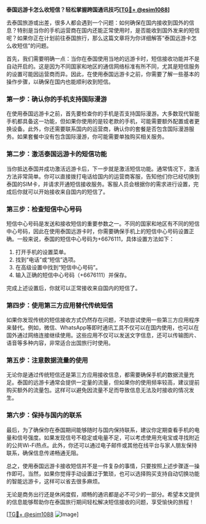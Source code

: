 **泰国远游卡怎么收短信？轻松掌握跨国通讯技巧[[TG💪+ @esim1088](https://t.me/s/esim1088)]**

去泰国旅游或出差，很多人都会遇到一个问题：如何确保在国内接收到国外的信息？特别是当你的手机运营商在国内还能正常使用时，是否能收到国外发来的短信呢？如果你正在计划前往泰国旅行，那么这篇文章将为你详细解答“泰国远游卡怎么收短信”的问题。

首先，我们需要明确一点：当你在泰国使用当地的远游卡时，短信接收功能并不是自动开启的。这是因为不同国家和地区的通信网络标准有所不同，尤其是短信服务的设置可能因运营商而异。因此，在使用泰国远游卡之前，你需要了解一些基本的操作步骤，以确保在国内也能顺利收到短信。

### **第一步：确认你的手机支持国际漫游**

在使用泰国远游卡之前，首先要检查你的手机是否支持国际漫游。大多数现代智能手机都具备这一功能，但如果你使用的是较老款的手机，可能需要额外配置或者更换设备。此外，你还需要联系国内的运营商，确认你的套餐是否包含国际漫游服务。如果套餐中没有包含国际漫游，你可能需要单独购买相关服务。

### **第二步：激活泰国远游卡的短信功能**

当你抵达泰国并成功激活远游卡后，下一步就是激活短信功能。通常情况下，激活方法非常简单。你可以直接拨打电话给国内的运营商客服，告知他们你已经切换到泰国的SIM卡，并请求开通短信接收服务。客服人员会根据你的需求进行设置，完成后你就可以开始接收来自国内的短信了。

### **第三步：检查短信中心号码**

短信中心号码是发送和接收短信的重要参数之一。不同的国家和地区有不同的短信中心号码，因此在使用泰国远游卡时，你需要确保手机上的短信中心号码设置正确。一般来说，泰国的短信中心号码为+6676111，具体设置方法如下：

1. 打开手机的设置菜单。
2. 找到“电话”或“短信”选项。
3. 在高级设置中找到“短信中心号码”。
4. 输入正确的短信中心号码（+6676111）并保存。

完成上述设置后，你就可以正常接收来自国内的短信了。

### **第四步：使用第三方应用替代传统短信**

如果你发现传统的短信接收方式仍然存在问题，不妨尝试使用一些第三方应用程序来替代。例如，微信、WhatsApp等即时通讯工具不仅可以在国内使用，也可以在国外通过网络连接继续使用。这些应用不仅可以发送文字信息，还可以传输图片、语音等多种内容，非常适合出国旅行时使用。

### **第五步：注意数据流量的使用**

无论你是通过传统短信还是第三方应用接收信息，都需要确保手机的数据流量充足。泰国的远游卡通常会提供一定量的流量，但如果你的使用频率较高，建议提前购买额外的流量包。这样可以避免因流量不足而导致信息无法及时接收的情况发生。

### **第六步：保持与国内的联系**

最后，为了确保你在泰国期间能够随时与国内保持联系，建议你定期查看手机的电量和信号强度。如果发现信号不稳定或电量不足，可以考虑使用充电宝或寻找附近的公共Wi-Fi热点。此外，你还可以通过电子邮件或其他在线平台与家人朋友保持联系，确保信息传递畅通无阻。

总之，使用泰国远游卡接收短信并不是一件复杂的事情，只要按照上述步骤逐一操作即可。当然，如果你觉得手动设置过于繁琐，也可以选择购买支持自动切换功能的智能远游卡，这样可以省去很多麻烦。

无论是商务出行还是休闲度假，顺畅的通讯都是必不可少的一部分。希望本文提供的信息能够帮助你在泰国旅行期间轻松解决短信接收的问题，享受愉快的旅程！

[[TG💪+ @esim1088](https://t.me/s/esim1088) ![Image](https://i.postimg.cc/4NQfJmqS/Snipaste-2025-05-13-00-14-12.png)]
